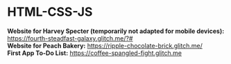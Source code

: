 # HTML-CSS-JS

**Website for Harvey Specter (temporarily not adapted for mobile devices):** https://fourth-steadfast-galaxy.glitch.me/?# <br />
**Website for Peach Bakery:** https://ripple-chocolate-brick.glitch.me/  <br />
**First App To-Do List:** https://coffee-spangled-fight.glitch.me <br />
